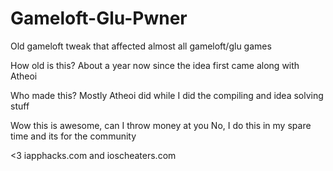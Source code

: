Gameloft-Glu-Pwner
==================

Old gameloft tweak that affected almost all gameloft/glu games


How old is this?
About a year now since the idea first came along with Atheoi

Who made this?
Mostly Atheoi did while I did the compiling and idea solving stuff

Wow this is awesome, can I throw money at you
No, I do this in my spare time and its for the community




<3 iapphacks.com and ioscheaters.com
